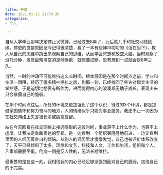 ```yaml
---
title: 开篇
date: 2021-05-11 21:50:26
categories:
- 个人

---
```


自从大学毕业那年决定停止发微博，已经过去8年了，此后就几乎和社交网络绝缘。停更的直接原因至今记得很清楚，看了一本有些神神叨叨的《活在当下》，教人从自己的思维中跳出来观察自己的思维，从而学会冥想和放空大脑，当时观察了没几分钟，发觉最难清空的是倾诉欲，就想要戒断，没有想到一戒就会是8年之久。

当然，一时的冲动不可能维持这么长时间，根本原因是在那个时间点之前，学业和生活一团糟，经历了很多精神挣扎之后，到那一刻，已经找回了些许对现实生活的掌控感，于是迫切地想要有所作为，进而觉得内心的波澜都无助于成长，表现出来只会暴露自己的脆弱。

在那个时间点往后，所处的环境又更加强化了这个认识，待过的3个环境，都是提倡家国情怀和努力奋斗的地方，人的情绪似乎只能为事业服务，我还不止一次因为在社交网络上失言被长辈或朋友提醒。

站在今天回看在社交网络上接近隐形的这段时间，事业算不上什么作为，也算不上虚度。让我决定重新表达的契机，是一边看到一个组织轰隆隆地前进，一边又看到里面的人经历着各自的烦恼。从别人的经历里才慢慢发觉，自己也被评价体系改变了，天平已经倾斜了太多。理性和文艺，科技和人文，工作和生活，组织和个人，凡事都需要平衡，倒向一侧是反人性的，无法长期维持。

最重要的是在这一刻，我相信我的内心已经足够坚强到面对自己的脆弱，接纳自己的不完美。
